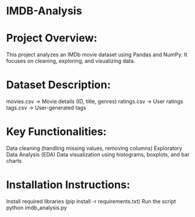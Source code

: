 # IMDB-Analysis

# Project Overview:
This project analyzes an IMDb movie dataset using Pandas and NumPy.
It focuses on cleaning, exploring, and visualizing data.

# Dataset Description:
movies.csv → Movie details (ID, title, genres)
ratings.csv → User ratings
tags.csv → User-generated tags

# Key Functionalities:
Data cleaning (handling missing values, removing columns)
Exploratory Data Analysis (EDA)
Data visualization using histograms, boxplots, and bar charts

# Installation Instructions:
Install required libraries (pip install -r requirements.txt)
Run the script python imdb_analysis.py
